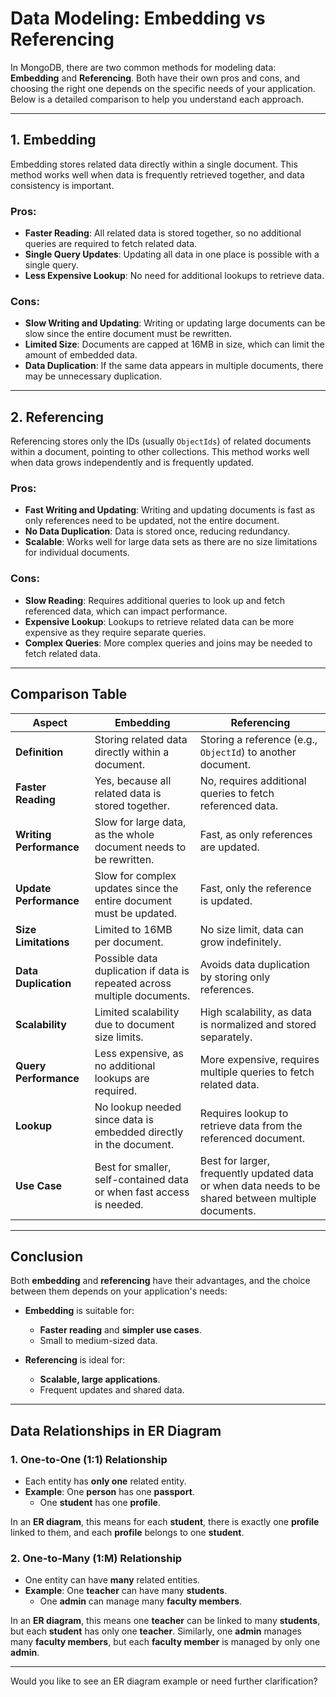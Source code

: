 # Data Modeling: Embedding vs Referencing

In MongoDB, there are two common methods for modeling data: **Embedding** and **Referencing**. Both have their own pros and cons, and choosing the right one depends on the specific needs of your application. Below is a detailed comparison to help you understand each approach.

---

## **1. Embedding**

Embedding stores related data directly within a single document. This method works well when data is frequently retrieved together, and data consistency is important.

### **Pros:**
- **Faster Reading**: All related data is stored together, so no additional queries are required to fetch related data.
- **Single Query Updates**: Updating all data in one place is possible with a single query.
- **Less Expensive Lookup**: No need for additional lookups to retrieve data.

### **Cons:**
- **Slow Writing and Updating**: Writing or updating large documents can be slow since the entire document must be rewritten.
- **Limited Size**: Documents are capped at 16MB in size, which can limit the amount of embedded data.
- **Data Duplication**: If the same data appears in multiple documents, there may be unnecessary duplication.

---

## **2. Referencing**

Referencing stores only the IDs (usually `ObjectIds`) of related documents within a document, pointing to other collections. This method works well when data grows independently and is frequently updated.

### **Pros:**
- **Fast Writing and Updating**: Writing and updating documents is fast as only references need to be updated, not the entire document.
- **No Data Duplication**: Data is stored once, reducing redundancy.
- **Scalable**: Works well for large data sets as there are no size limitations for individual documents.

### **Cons:**
- **Slow Reading**: Requires additional queries to look up and fetch referenced data, which can impact performance.
- **Expensive Lookup**: Lookups to retrieve related data can be more expensive as they require separate queries.
- **Complex Queries**: More complex queries and joins may be needed to fetch related data.

---

## **Comparison Table**

| **Aspect**            | **Embedding**                                         | **Referencing**                                        |
|-----------------------|-------------------------------------------------------|--------------------------------------------------------|
| **Definition**         | Storing related data directly within a document.      | Storing a reference (e.g., `ObjectId`) to another document. |
| **Faster Reading**     | Yes, because all related data is stored together.     | No, requires additional queries to fetch referenced data. |
| **Writing Performance**| Slow for large data, as the whole document needs to be rewritten. | Fast, as only references are updated.                   |
| **Update Performance** | Slow for complex updates since the entire document must be updated. | Fast, only the reference is updated.                   |
| **Size Limitations**   | Limited to 16MB per document.                        | No size limit, data can grow indefinitely.              |
| **Data Duplication**   | Possible data duplication if data is repeated across multiple documents. | Avoids data duplication by storing only references.     |
| **Scalability**        | Limited scalability due to document size limits.     | High scalability, as data is normalized and stored separately. |
| **Query Performance**  | Less expensive, as no additional lookups are required. | More expensive, requires multiple queries to fetch related data. |
| **Lookup**             | No lookup needed since data is embedded directly in the document. | Requires lookup to retrieve data from the referenced document. |
| **Use Case**           | Best for smaller, self-contained data or when fast access is needed. | Best for larger, frequently updated data or when data needs to be shared between multiple documents. |

---

## **Conclusion**

Both **embedding** and **referencing** have their advantages, and the choice between them depends on your application's needs:

- **Embedding** is suitable for:
  - **Faster reading** and **simpler use cases**.
  - Small to medium-sized data.
  
- **Referencing** is ideal for:
  - **Scalable, large applications**.
  - Frequent updates and shared data.

---

## **Data Relationships in ER Diagram**

### **1. One-to-One (1:1) Relationship**

- Each entity has **only one** related entity.
- **Example**: One **person** has one **passport**.
  - One **student** has one **profile**.

In an **ER diagram**, this means for each **student**, there is exactly one **profile** linked to them, and each **profile** belongs to one **student**.

### **2. One-to-Many (1:M) Relationship**

- One entity can have **many** related entities.
- **Example**: One **teacher** can have many **students**.
  - One **admin** can manage many **faculty members**.

In an **ER diagram**, this means one **teacher** can be linked to many **students**, but each **student** has only one **teacher**. Similarly, one **admin** manages many **faculty members**, but each **faculty member** is managed by only one **admin**.

---

Would you like to see an ER diagram example or need further clarification?
